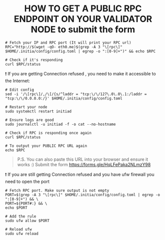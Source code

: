 <h1 align="center"> HOW TO GET A PUBLIC RPC ENDPOINT ON YOUR VALIDATOR NODE to submit the form </h1>

```console
# Fetch your IP and RPC port (It will print your RPC url)
RPC="http://$(wget -qO- eth0.me)$(grep -A 3 "\[rpc\]" $HOME/.initia/config/config.toml | egrep -o ":[0-9]+")" && echo $RPC

# Check if it's responding
curl $RPC/status
```
❗ If you are getting Connection refused , you need to make it accessible to the Internet:

```console
# Edit config
sed -i '/\[rpc\]/,/\[/{s/^laddr = "tcp:\/\/127\.0\.0\.1:/laddr = "tcp:\/\/0.0.0.0:/}' $HOME/.initia/config/config.toml

# Restart your node
sudo systemctl restart initiad

# Ensure logs are good
sudo journalctl -u initiad -f -o cat --no-hostname

# Check if RPC is responding once again
curl $RPC/status

# To output your PUBLIC RPC URL again
echo $RPC
```
> P.S. You can also paste this URL into your browser and ensure it works :)
> Submit the form
https://forms.gle/HqLFePaka2NLmzY98

❗ If you are still getting Connection refused and you have ufw firewall you need to open the port

```console
# Fetch RPC port. Make sure output is not empty
PORT=$(grep -A 3 "\[rpc\]" $HOME/.initia/config/config.toml | egrep -o ":[0-9]+") && \
PORT=${PORT#:} && \
echo $PORT

# Add the rule
sudo ufw allow $PORT

# Reload ufw
sudo ufw reload
```
